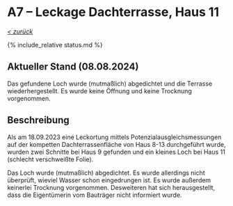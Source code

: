 # A7 &ndash; Leckage Dachterrasse, Haus 11

_[&lt; zurück](../../index.md)_

{% include_relative status.md %}

## Aktueller Stand (08.08.2024)

Das gefundene Loch wurde (mutmaßlich) abgedichtet und die Terrasse wiederhergestellt.
Es wurde keine Öffnung und keine Trocknung vorgenommen.

## Beschreibung

Als am 18.09.2023 eine Leckortung mittels Potenzialausgleichsmessungen auf der kompetten Dachterrassenfläche von Haus 8-13 durchgeführt wurde, wurden zwei Schnitte bei Haus 9 gefunden und ein kleines Loch bei Haus 11 (schlecht verschweißte Folie).

Das Loch wurde (mutmaßlich) abgedichtet. Es wurde allerdings nicht überprüft, wieviel Wasser schon eingedrungen ist. Es wurde außerdem keinerlei Trocknung vorgenommen. Desweiteren hat sich herausgestellt, dass die Eigentümerin vom Bauträger nicht informiert wurde.
